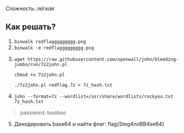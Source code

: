 *Сложность: лёгкая*
## Как решать?
1. ` binwalk redflaggggggggg.png `
2. ` binwalk -e redflaggggggggg.png `
3. 
    ```
    wget https://raw.githubusercontent.com/openwall/john/bleeding-jumbo/run/7z2john.pl

    chmod +x 7z2john.pl

    ./7z2john.pl redflag.7z > 7z_hash.txt 
    ```
4. ` john --format=7z --wordlist=/usr/share/wordlists/rockyou.txt 7z_hash.txt `

> password: booboo

5. Декодировать base64 и найти флаг: flag{5teg4noBB4se64}
